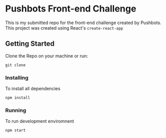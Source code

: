 # Pushbots Front-end Challenge

This is my submitted repo for the front-end challenge created by Pushbots.
This project was created using React's ```create-react-app```

## Getting Started

Clone the Repo on your machine or run:

```
git clone 
```

### Installing  

To install all dependencies

```
npm install
```

### Running

To run development enviromnent

```
npm start
```
